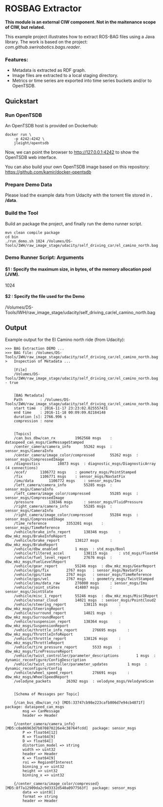 # ROSBAG Extractor

__This module is an external CIW component. 
Not in the maitenance scope of CIW, but related.__

This example project illustrates how to extract ROS-BAG files using a Java library.
The work is based on the project: _com.github.swrirobotics.bags.reader_.


### Features:
+ Metadata is extracted as RDF graph. 
+ Image files are extracted to a local staging directory.
+ Metrics or time series are exported into time series buckets and/or to OpenTSDB.


## Quickstart

### Run OpenTSDB
An OpenTSDB host is provided on Dockerhub:

```
docker run \
    -p 4242:4242 \
    jleight/opentsdb
```
Now, we can point the browser to http://127.0.0.1:4242 to show the OpenTSDB web interface.

You can also build your own OpenTSDB image based on this repository: https://github.com/kamir/docker-opentsdb 

### Prepare Demo Data

Please load the example data from Udacity with the torrent file stored in __. /data__.

### Build the Tool
Build an package the project, and finally run the demo runner script.
 

```
mvn clean compile package
cd bin
./run_demo.sh 1024 /Volumes/DS-Tools/IWH/raw_image_stage/udacity/self_driving_car/el_camino_north.bag
```

### Demo Runner Script: Arguments 

#### $1 : Specify the maximum size, in bytes, of the memory allocation pool (JVM).

1024 

#### $2 : Specify the file used for the Demo

/Volumes/DS-Tools/IWH/raw_image_stage/udacity/self_driving_car/el_camino_north.bag

## Output

Example output for the El Camino north ride (from Udacity):

```
>>> BAG Extraction DEMO ... 
>>> BAG file: /Volumes/DS-Tools/IWH/raw_image_stage/udacity/self_driving_car/el_camino_north.bag
>   Inspection of Metadata ... 

    [File]
	/Volumes/DS-Tools/IWH/raw_image_stage/udacity/self_driving_car/el_camino_north.bag - true


    [BAG Metadata]
	Path        : /Volumes/DS-Tools/IWH/raw_image_stage/udacity/self_driving_car/el_camino_north.bag
	start time  : 2016-11-17 23:23:02.025557431
	end time    : 2016-11-18 00:09:09.02184148
	duration [s]: 2766.996 s
	compression : none


    [Topics]
	/can_bus_dbw/can_rx 		1962568 msgs 	: dataspeed_can_msgs/CanMessageStamped 	
	/center_camera/camera_info 		55262 msgs 	: sensor_msgs/CameraInfo 	
	/center_camera/image_color/compressed 		55262 msgs 	: sensor_msgs/CompressedImage 	
	/diagnostics 		10873 msgs 	: diagnostic_msgs/DiagnosticArray 	(4 connections)
	/ecef/ 		1106772 msgs 	: geometry_msgs/PointStamped 	
	/fix 		1106771 msgs 	: sensor_msgs/NavSatFix 	
	/imu/data 		1106772 msgs 	: sensor_msgs/Imu 	
	/left_camera/camera_info 		55285 msgs 	: sensor_msgs/CameraInfo 	
	/left_camera/image_color/compressed 		55285 msgs 	: sensor_msgs/CompressedImage 	
	/pressure 		138346 msgs 	: sensor_msgs/FluidPressure 	
	/right_camera/camera_info 		55285 msgs 	: sensor_msgs/CameraInfo 	
	/right_camera/image_color/compressed 		55284 msgs 	: sensor_msgs/CompressedImage 	
	/time_reference 		3353201 msgs 	: sensor_msgs/TimeReference 	
	/vehicle/brake_info_report 		138346 msgs 	: dbw_mkz_msgs/BrakeInfoReport 	
	/vehicle/brake_report 		138127 msgs 	: dbw_mkz_msgs/BrakeReport 	
	/vehicle/dbw_enabled 		1 msgs 	: std_msgs/Bool 	
	/vehicle/filtered_accel 		138115 msgs 	: std_msgs/Float64 	
	/vehicle/fuel_level_report 		27676 msgs 	: dbw_mkz_msgs/FuelLevelReport 	
	/vehicle/gear_report 		55246 msgs 	: dbw_mkz_msgs/GearReport 	
	/vehicle/gps/fix 		2767 msgs 	: sensor_msgs/NavSatFix 	
	/vehicle/gps/time 		2767 msgs 	: sensor_msgs/TimeReference 	
	/vehicle/gps/vel 		2767 msgs 	: geometry_msgs/TwistStamped 	
	/vehicle/imu/data_raw 		276000 msgs 	: sensor_msgs/Imu 	
	/vehicle/joint_states 		414807 msgs 	: sensor_msgs/JointState 	
	/vehicle/misc_1_report 		55246 msgs 	: dbw_mkz_msgs/Misc1Report 	
	/vehicle/sonar_cloud 		14021 msgs 	: sensor_msgs/PointCloud2 	
	/vehicle/steering_report 		138115 msgs 	: dbw_mkz_msgs/SteeringReport 	
	/vehicle/surround_report 		14021 msgs 	: dbw_mkz_msgs/SurroundReport 	
	/vehicle/suspension_report 		138364 msgs 	: dbw_mkz_msgs/SuspensionReport 	
	/vehicle/throttle_info_report 		276695 msgs 	: dbw_mkz_msgs/ThrottleInfoReport 	
	/vehicle/throttle_report 		138126 msgs 	: dbw_mkz_msgs/ThrottleReport 	
	/vehicle/tire_pressure_report 		5533 msgs 	: dbw_mkz_msgs/TirePressureReport 	
	/vehicle/twist_controller/parameter_descriptions 		1 msgs 	: dynamic_reconfigure/ConfigDescription 	
	/vehicle/twist_controller/parameter_updates 		1 msgs 	: dynamic_reconfigure/Config 	
	/vehicle/wheel_speed_report 		276691 msgs 	: dbw_mkz_msgs/WheelSpeedReport 	
	/velodyne_packets 		26392 msgs 	: velodyne_msgs/VelodyneScan 	


    [Schema of Messages per Topic]

    {/can_bus_dbw/can_rx} [MD5:33747cb98e223cafb806d7e94cb4071f]  package: dataspeed_can_msgs
		msg => CanMessage
		header => Header

    {/center_camera/camera_info} [MD5:c0a06963d7b070870226e4c38764fcdd]  package: sensor_msgs
		P => float64[12]
		R => float64[9]
		D => float64[]
		distortion_model => string
		width => uint32
		header => Header
		K => float64[9]
		roi => RegionOfInterest
		binning_y => uint32
		height => uint32
		binning_x => uint32

    {/center_camera/image_color/compressed} [MD5:8f7a12909da2c9d3332d540a0977563f]  package: sensor_msgs
		data => uint8[]
		format => string
		header => Header

```


